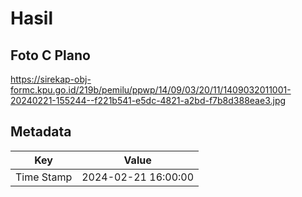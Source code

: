 # Hasil

## Foto C Plano

https://sirekap-obj-formc.kpu.go.id/219b/pemilu/ppwp/14/09/03/20/11/1409032011001-20240221-155244--f221b541-e5dc-4821-a2bd-f7b8d388eae3.jpg


## Metadata

| Key        | Value               |
| ---------- | ------------------- |
| Time Stamp | 2024-02-21 16:00:00 |



